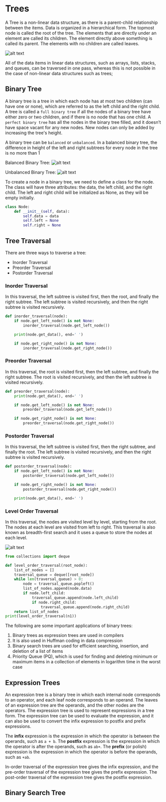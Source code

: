 # Trees

A Tree is a non-linear data structure, as there is a parent-child relationship between the items. Data is organized in a hierarchical form. The topmost node is called the root of the tree. The elements that are directly under an element are called its children. The element directly above something is called its parent. The elements with no children are called leaves.

![alt text](image.png)

All of the data items in linear data structures, such as arrays, lists, stacks, and queues, can be traversed in one pass, whereas this is not possible in the case of non-linear data structures such as trees;

## Binary Tree

A binary tree is a tree in which each node has at most two children (can have one or none), which are referred to as the left child and the right child.
A tree is called a `full binary tree` if all the nodes of a binary tree have either zero or two children, and if there is no node that has one child.
A `perfect binary tree` has all the nodes in the binary tree filled, and it doesn’t have space vacant for any new nodes. New nodes can only be added by increasing the tree's height.

A binary tree can be `balanced` or `unbalanced`. In a balanced binary tree, the difference in height of the left and right subtrees for every node in the tree is no more than 1

Balanced Binary Tree:
![alt text](image-1.png)

Unbalanced Binary Tree:
![alt text](image-2.png)

To create a node in a binary tree, we need to define a class for the node. The class will have three attributes: the data, the left child, and the right child. The left and right child will be initialized as None, as they will be empty initially.

```python
class Node:
    def __init__(self, data):
        self.data = data
        self.left = None
        self.right = None
```

## Tree Traversal

There are three ways to traverse a tree:

- Inorder Traversal
- Preorder Traversal
- Postorder Traversal

### Inorder Traversal

In this traversal, the left subtree is visited first, then the root, and finally the right subtree. The left subtree is visited recursively, and then the right subtree is visited recursively.

```python
def inorder_traversal(node):
    if node.get_left_node() is not None:
        inorder_traversal(node.get_left_node())

    print(node.get_data(), end=' ')

    if node.get_right_node() is not None:
        inorder_traversal(node.get_right_node())
```

### Preorder Traversal

In this traversal, the root is visited first, then the left subtree, and finally the right subtree. The root is visited recursively, and then the left subtree is visited recursively.

```python
def preorder_traversal(node):
    print(node.get_data(), end=' ')

    if node.get_left_node() is not None:
        preorder_traversal(node.get_left_node())

    if node.get_right_node() is not None:
        preorder_traversal(node.get_right_node())
```

### Postorder Traversal

In this traversal, the left subtree is visited first, then the right subtree, and finally the root. The left subtree is visited recursively, and then the right subtree is visited recursively.

```python
def postorder_traversal(node):
    if node.get_left_node() is not None:
        postorder_traversal(node.get_left_node())

    if node.get_right_node() is not None:
        postorder_traversal(node.get_right_node())

    print(node.get_data(), end=' ')
```

### Level Order Traversal

In this traversal, the nodes are visited level by level, starting from the root. The nodes at each level are visited from left to right. This traversal is also known as breadth-first search and it uses a queue to store the nodes at each level.

![alt text](image-3.png)

```python
from collections import deque

def level_order_traversal(root_node):
    list_of_nodes = []
    traversal_queue = deque([root_node])
    while len(traversal_queue) > 0:
        node = traversal_queue.popleft()
        list_of_nodes.append(node.data)
        if node.left_child:
            traversal_queue.append(node.left_child)
            if node.right_child:
                traversal_queue.append(node.right_child)
    return list_of_nodes
print(level_order_traversal(n1))
```

The following are some important applications of binary trees:

1. Binary trees as expression trees are used in compilers
2. It is also used in Huffman coding in data compression
3. Binary search trees are used for efficient searching, insertion, and deletion of a list of items
4. Priority Queue (PQ), which is used for finding and deleting minimum or maximum items in a collection of elements in logarithm time in the worst case

## Expression Trees

An expression tree is a binary tree in which each internal node corresponds to an operator, and each leaf node corresponds to an operand. The leaves of an expression tree are the operands, and the other nodes are the operators. The expression tree is used to represent expressions in a tree form. The expression tree can be used to evaluate the expression, and it can also be used to convert the infix expression to postfix and prefix expressions.

The **infix** expression is the expression in which the operator is between the operands, such as `a + b`. The **postfix** expression is the expression in which the operator is after the operands, such as `ab+`. The **prefix** (or polish) expression is the expression in which the operator is before the operands, such as `+ab`.

In-order traversal of the expression tree gives the infix expression, and the pre-order traversal of the expression tree gives the prefix expression. The post-order traversal of the expression tree gives the postfix expression.

## Binary Search Tree
